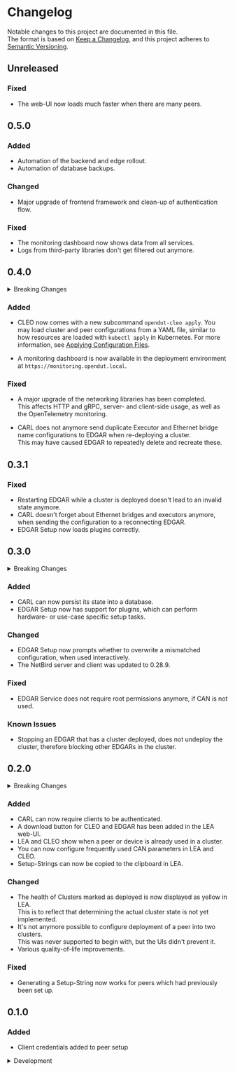 # Changelog

Notable changes to this project are documented in this file.  
The format is based on [Keep a Changelog](https://keepachangelog.com/en/1.1.0/),
and this project adheres to [Semantic Versioning](https://semver.org/spec/v2.0.0.html).

## Unreleased

### Fixed
* The web-UI now loads much faster when there are many peers.

## 0.5.0

### Added
* Automation of the backend and edge rollout.
* Automation of database backups.

### Changed
* Major upgrade of frontend framework and clean-up of authentication flow.

### Fixed
* The monitoring dashboard now shows data from all services.
* Logs from third-party libraries don't get filtered out anymore.


## 0.4.0

<details>
<summary>Breaking Changes</summary>

* The LocalEnv deployment now uses different volume names.
  Make sure to back up your database and restore the backup after the upgrade.
</details>

### Added
* CLEO now comes with a new subcommand `opendut-cleo apply`. 
  You may load cluster and peer configurations from a YAML file, similar to how resources are loaded with `kubectl apply` in Kubernetes. 
  For more information, see [Applying Configuration Files](https://opendut.eclipse.dev/book/user-manual/cleo/commands.html#applying-configuration-files).

* A monitoring dashboard is now available in the deployment environment at `https://monitoring.opendut.local`.

### Fixed
* A major upgrade of the networking libraries has been completed.  
  This affects HTTP and gRPC, server- and client-side usage, as well as the OpenTelemetry monitoring.

* CARL does not anymore send duplicate Executor and Ethernet bridge name configurations to EDGAR when re-deploying a cluster.  
  This may have caused EDGAR to repeatedly delete and recreate these.


## 0.3.1

### Fixed
* Restarting EDGAR while a cluster is deployed doesn't lead to an invalid state anymore.
* CARL doesn't forget about Ethernet bridges and executors anymore, when sending the configuration to a reconnecting EDGAR.
* EDGAR Setup now loads plugins correctly.


## 0.3.0

<details>
<summary>Breaking Changes</summary>
* The API for listing peers on the PeerMessagingBroker has been removed.
</details>

### Added
* CARL can now persist its state into a database.
* EDGAR Setup now has support for plugins, which can perform hardware- or use-case specific setup tasks.

### Changed
* EDGAR Setup now prompts whether to overwrite a mismatched configuration, when used interactively.
* The NetBird server and client was updated to 0.28.9.

### Fixed
* EDGAR Service does not require root permissions anymore, if CAN is not used.

### Known Issues
* Stopping an EDGAR that has a cluster deployed, does not undeploy the cluster, therefore blocking other EDGARs in the cluster.


## 0.2.0

<details>
<summary>Breaking Changes</summary>

### CARL API
* The API for listing peers on the PeerMessagingBroker is now marked as deprecated.

### Operations

* An additional configuration value needs to be passed to CARL. You can do so, for example, via environment variable:
```
OPENDUT_CARL_NETWORK_OIDC_CLIENT_ISSUER_ADMIN_URL=https://keycloak/admin/realms/opendut/
```
The value has to be your Keycloak's Admin URL.

* The environment variable for the Keycloak database's password was renamed from `POSTGRES_PASSWORD` to `KEYCLOAK_POSTGRES_PASSWORD`.
* An additional password environment variable needs to be provided called `CARL_POSTGRES_PASSWORD`.
</details>

### Added
* CARL can now require clients to be authenticated.
* A download button for CLEO and EDGAR has been added in the LEA web-UI.
* LEA and CLEO show when a peer or device is already used in a cluster.
* You can now configure frequently used CAN parameters in LEA and CLEO.
* Setup-Strings can now be copied to the clipboard in LEA.

### Changed
* The health of Clusters marked as deployed is now displayed as yellow in LEA.  
  This is to reflect that determining the actual cluster state is not yet implemented.
* It's not anymore possible to configure deployment of a peer into two clusters.  
  This was never supported to begin with, but the UIs didn't prevent it.
* Various quality-of-life improvements.

### Fixed
* Generating a Setup-String now works for peers which had previously been set up.


## 0.1.0

### Added
* Client credentials added to peer setup

<details>
<summary>Development</summary>

### Test environment
Notable changes to the test environment are documented in this section.
Changes to the test environment may require re-provisioning the virtual machine.

#### Added
* New administrative privileges for keycloak client opendut-carl-client
* Added linux-generic package to opendut-vm (keeps vcan module up-to-date when kernel is updated)
</details>
